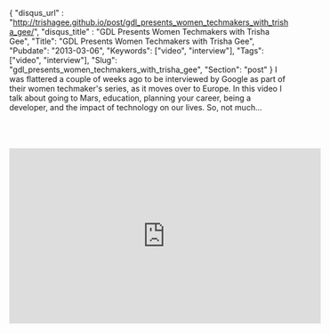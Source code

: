 {
 "disqus_url" : "http://trishagee.github.io/post/gdl_presents_women_techmakers_with_trisha_gee/",
 "disqus_title" : "GDL Presents Women Techmakers with Trisha Gee",
 "Title": "GDL Presents Women Techmakers with Trisha Gee",
 "Pubdate": "2013-03-06",
 "Keywords": ["video", "interview"],
 "Tags": ["video", "interview"],
 "Slug": "gdl_presents_women_techmakers_with_trisha_gee",
 "Section": "post"
}
I was flattered a couple of weeks ago to be interviewed by Google as part of their women techmaker's series, as it moves over to Europe.  In this video I talk about going to Mars, education, planning your career, being a developer, and the impact of technology on our lives.  So, not much...<br /><br /><br /><div style="text-align: center;">&nbsp;  <iframe allowfullscreen="" frameborder="0" height="315" src="http://www.youtube.com/embed/68bsagK7GEM" width="560"></iframe></div>
